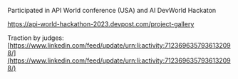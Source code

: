 Participated in API World conference (USA) and AI DevWorld Hackaton

https://api-world-hackathon-2023.devpost.com/project-gallery

Traction by judges: [https://www.linkedin.com/feed/update/urn:li:activity:7123696357936132098/](https://www.linkedin.com/feed/update/urn:li:activity:7123696357936132098/)
